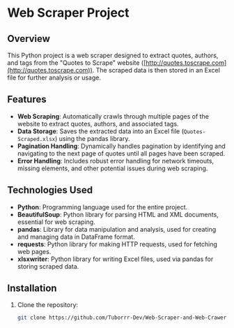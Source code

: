 # Web Scraper Project

## Overview

This Python project is a web scraper designed to extract quotes, authors, and tags from the "Quotes to Scrape" website ([http://quotes.toscrape.com](http://quotes.toscrape.com)). The scraped data is then stored in an Excel file for further analysis or usage.

## Features

- **Web Scraping**: Automatically crawls through multiple pages of the website to extract quotes, authors, and associated tags.
- **Data Storage**: Saves the extracted data into an Excel file (`Quotes-Scraped.xlsx`) using the pandas library.
- **Pagination Handling**: Dynamically handles pagination by identifying and navigating to the next page of quotes until all pages have been scraped.
- **Error Handling**: Includes robust error handling for network timeouts, missing elements, and other potential issues during web scraping.

## Technologies Used

- **Python**: Programming language used for the entire project.
- **BeautifulSoup**: Python library for parsing HTML and XML documents, essential for web scraping.
- **pandas**: Library for data manipulation and analysis, used for creating and managing data in DataFrame format.
- **requests**: Python library for making HTTP requests, used for fetching web pages.
- **xlsxwriter**: Python library for writing Excel files, used via pandas for storing scraped data.

## Installation

1. Clone the repository:
   ```bash
   git clone https://github.com/Tuborrr-Dev/Web-Scraper-and-Web-Crawer.git
